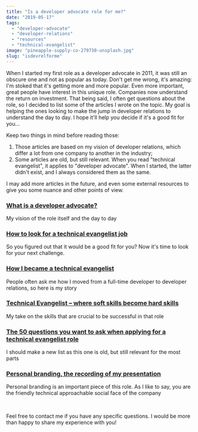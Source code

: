 ```yaml
---
title: "Is a developer advocate role for me?"
date: "2019-05-17"
tags: 
  - "developer-advocate"
  - "developer-relations"
  - "resources"
  - "technical-evangelist"
image: "pineapple-supply-co-279730-unsplash.jpg"
slug: "isdevrelforme"
---
```


When I started my first role as a developer advocate in 2011, it was still an obscure one and not as popular as today. Don't get me wrong, it's amazing: I'm stoked that it's getting more and more popular. Even more important, great people have interest in this unique role. Companies now understand the return on investment. That being said, I often get questions about the role, so I decided to list some of the articles I wrote on the topic. My goal is helping the ones looking to make the jump in developer relations to understand the day to day. I hope it'll help you decide if it's a good fit for you...

Keep two things in mind before reading those:

1. Those articles are based on my vision of developer relations, which differ a lot from one company to another in the industry;
2. Some articles are old, but still relevant. When you read "technical evangelist", it applies to "developer advocate". When I started, the latter didn't exist, and I always considered them as the same.

I may add more articles in the future, and even some external resources to give you some nuance and other points of view.

### [What is a developer advocate?](https://fred.dev/developeradvocate/)

My vision of the role itself and the day to day

### [How to look for a technical evangelist job](https://fred.dev/how-to-look-for-a-technical-evangelist-job/)

So you figured out that it would be a good fit for you? Now it's time to look for your next challenge.

### [How I became a technical evangelist](https://fred.dev/how-i-became-a-technical-evangelist/)

People often ask me how I moved from a full-time developer to developer relations, so here is my story

### [Technical Evangelist – where soft skills become hard skills](https://fred.dev/softskills/)

My take on the skills that are crucial to be successful in that role

### [The 50 questions you want to ask when applying for a technical evangelist role](https://fred.dev/50questions/)

I should make a new list as this one is old, but still relevant for the most parts

### [Personal branding, the recording of my presentation](https://fred.dev/kws-personalbranding/)

Personal branding is an important piece of this role. As I like to say, you are the friendly technical approachable social face of the company

 

Feel free to contact me if you have any specific questions. I would be more than happy to share my experience with you!
